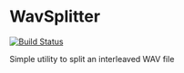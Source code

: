 # WavSplitter
[![Build Status](https://travis-ci.com/jMarkP/WavSplitter.svg?branch=master)](https://travis-ci.com/jMarkP/WavSplitter)

Simple utility to split an interleaved WAV file

